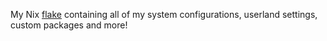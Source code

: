 My Nix [flake](https://wiki.nixos.org/wiki/Flakes) containing all of my system configurations, userland settings, custom packages and more!
